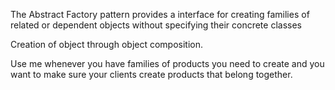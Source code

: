 
The Abstract Factory pattern provides a interface for creating families of related or dependent objects without specifying their concrete classes


Creation of object through object composition.

Use me whenever you have families of products you need to create and you want to make sure your clients create products that belong together.
